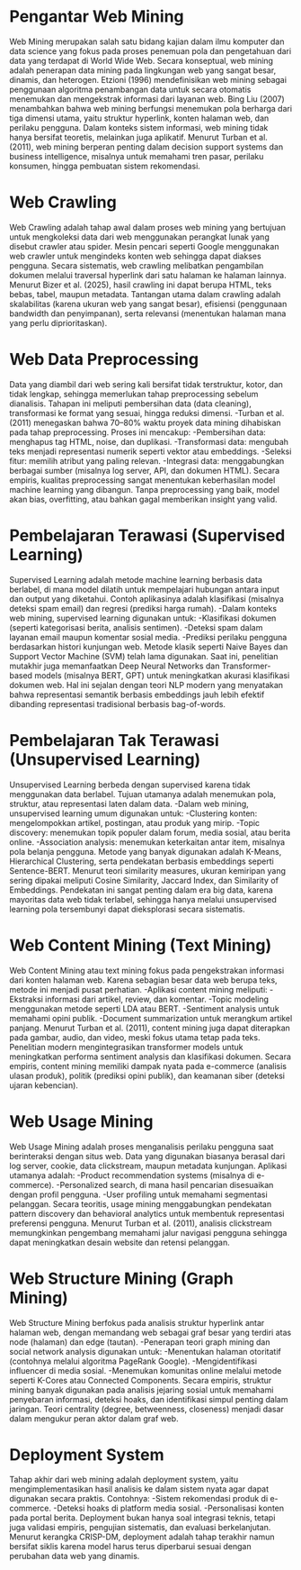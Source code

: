 # Pengantar Web Mining
Web Mining merupakan salah satu bidang kajian dalam ilmu komputer dan data science yang fokus pada proses penemuan pola dan pengetahuan dari data yang terdapat di World Wide Web. Secara konseptual, web mining adalah penerapan data mining pada lingkungan web yang sangat besar, dinamis, dan heterogen. Etzioni (1996) mendefinisikan web mining sebagai penggunaan algoritma penambangan data untuk secara otomatis menemukan dan mengekstrak informasi dari layanan web. Bing Liu (2007) menambahkan bahwa web mining berfungsi menemukan pola berharga dari tiga dimensi utama, yaitu struktur hyperlink, konten halaman web, dan perilaku pengguna.
Dalam konteks sistem informasi, web mining tidak hanya bersifat teoretis, melainkan juga aplikatif. Menurut Turban et al. (2011), web mining berperan penting dalam decision support systems dan business intelligence, misalnya untuk memahami tren pasar, perilaku konsumen, hingga pembuatan sistem rekomendasi. 

# Web Crawling
Web Crawling adalah tahap awal dalam proses web mining yang bertujuan untuk mengkoleksi data dari web  menggunakan perangkat lunak yang disebut crawler atau spider. Mesin pencari seperti Google menggunakan web crawler untuk mengindeks konten web sehingga dapat diakses pengguna.
Secara sistematis, web crawling melibatkan pengambilan dokumen melalui traversal hyperlink dari satu halaman ke halaman lainnya. Menurut Bizer et al. (2025), hasil crawling ini dapat berupa HTML, teks bebas, tabel, maupun metadata. Tantangan utama dalam crawling adalah skalabilitas (karena ukuran web yang sangat besar), efisiensi (penggunaan bandwidth dan penyimpanan), serta relevansi (menentukan halaman mana yang perlu diprioritaskan).

# Web Data Preprocessing
Data yang diambil dari web sering kali bersifat tidak terstruktur, kotor, dan tidak lengkap, sehingga memerlukan tahap preprocessing sebelum dianalisis. Tahapan ini meliputi pembersihan data (data cleaning), transformasi ke format yang sesuai, hingga reduksi dimensi.
-Turban et al. (2011) menegaskan bahwa 70–80% waktu proyek data mining dihabiskan pada tahap preprocessing. Proses ini mencakup:
-Pembersihan data: menghapus tag HTML, noise, dan duplikasi.
-Transformasi data: mengubah teks menjadi representasi numerik seperti vektor atau embeddings.
-Seleksi fitur: memilih atribut yang paling relevan.
-Integrasi data: menggabungkan berbagai sumber (misalnya log server, API, dan dokumen HTML).
Secara empiris, kualitas preprocessing sangat menentukan keberhasilan model machine learning yang dibangun. Tanpa preprocessing yang baik, model akan bias, overfitting, atau bahkan gagal memberikan insight yang valid.

# Pembelajaran Terawasi (Supervised Learning)
Supervised Learning adalah metode machine learning berbasis data berlabel, di mana model dilatih untuk mempelajari hubungan antara input dan output yang diketahui. Contoh aplikasinya adalah klasifikasi (misalnya deteksi spam email) dan regresi (prediksi harga rumah).
-Dalam konteks web mining, supervised learning digunakan untuk:
-Klasifikasi dokumen (seperti kategorisasi berita, analisis sentimen).
-Deteksi spam dalam layanan email maupun komentar sosial media.
-Prediksi perilaku pengguna berdasarkan histori kunjungan web.
Metode klasik seperti Naive Bayes dan Support Vector Machine (SVM) telah lama digunakan. Saat ini, penelitian mutakhir juga memanfaatkan Deep Neural Networks dan Transformer-based models (misalnya BERT, GPT) untuk meningkatkan akurasi klasifikasi dokumen web. Hal ini sejalan dengan teori NLP modern yang menyatakan bahwa representasi semantik berbasis embeddings jauh lebih efektif dibanding representasi tradisional berbasis bag-of-words.

# Pembelajaran Tak Terawasi (Unsupervised Learning)
Unsupervised Learning berbeda dengan supervised karena tidak menggunakan data berlabel. Tujuan utamanya adalah menemukan pola, struktur, atau representasi laten dalam data.
-Dalam web mining, unsupervised learning umum digunakan untuk:
-Clustering konten: mengelompokkan artikel, postingan, atau produk yang mirip.
-Topic discovery: menemukan topik populer dalam forum, media sosial, atau berita online.
-Association analysis: menemukan keterkaitan antar item, misalnya pola belanja pengguna.
Metode yang banyak digunakan adalah K-Means, Hierarchical Clustering, serta pendekatan berbasis embeddings seperti Sentence-BERT. Menurut teori similarity measures, ukuran kemiripan yang sering dipakai meliputi Cosine Similarity, Jaccard Index, dan Similarity of Embeddings.
Pendekatan ini sangat penting dalam era big data, karena mayoritas data web tidak terlabel, sehingga hanya melalui unsupervised learning pola tersembunyi dapat dieksplorasi secara sistematis.

# Web Content Mining (Text Mining)
Web Content Mining atau text mining fokus pada pengekstrakan informasi dari konten halaman web. Karena sebagian besar data web berupa teks, metode ini menjadi pusat perhatian.
-Aplikasi content mining meliputi:
-Ekstraksi informasi dari artikel, review, dan komentar.
-Topic modeling menggunakan metode seperti LDA atau BERT.
-Sentiment analysis untuk memahami opini publik.
-Document summarization untuk merangkum artikel panjang.
Menurut Turban et al. (2011), content mining juga dapat diterapkan pada gambar, audio, dan video, meski fokus utama tetap pada teks. Penelitian modern mengintegrasikan transformer models untuk meningkatkan performa sentiment analysis dan klasifikasi dokumen.
Secara empiris, content mining memiliki dampak nyata pada e-commerce (analisis ulasan produk), politik (prediksi opini publik), dan keamanan siber (deteksi ujaran kebencian).

# Web Usage Mining
Web Usage Mining adalah proses menganalisis perilaku pengguna saat berinteraksi dengan situs web. Data yang digunakan biasanya berasal dari log server, cookie, data clickstream, maupun metadata kunjungan.
Aplikasi utamanya adalah:
-Product recommendation systems (misalnya di e-commerce).
-Personalized search, di mana hasil pencarian disesuaikan dengan profil pengguna.
-User profiling untuk memahami segmentasi pelanggan.
Secara teoritis, usage mining menggabungkan pendekatan pattern discovery dan behavioral analytics untuk membentuk representasi preferensi pengguna. Menurut Turban et al. (2011), analisis clickstream memungkinkan pengembang memahami jalur navigasi pengguna sehingga dapat meningkatkan desain website dan retensi pelanggan.

# Web Structure Mining (Graph Mining)
Web Structure Mining berfokus pada analisis struktur hyperlink antar halaman web, dengan memandang web sebagai graf besar yang terdiri atas node (halaman) dan edge (tautan).
-Penerapan teori graph mining dan social network analysis digunakan untuk:
-Menentukan halaman otoritatif (contohnya melalui algoritma PageRank Google).
-Mengidentifikasi influencer di media sosial.
-Menemukan komunitas online melalui metode seperti K-Cores atau Connected Components.
Secara empiris, struktur mining banyak digunakan pada analisis jejaring sosial untuk memahami penyebaran informasi, deteksi hoaks, dan identifikasi simpul penting dalam jaringan. Teori centrality (degree, betweenness, closeness) menjadi dasar dalam mengukur peran aktor dalam graf web.

# Deployment System
Tahap akhir dari web mining adalah deployment system, yaitu mengimplementasikan hasil analisis ke dalam sistem nyata agar dapat digunakan secara praktis. Contohnya:
-Sistem rekomendasi produk di e-commerce.
-Deteksi hoaks di platform media sosial.
-Personalisasi konten pada portal berita.
Deployment bukan hanya soal integrasi teknis, tetapi juga validasi empiris, pengujian sistematis, dan evaluasi berkelanjutan. Menurut kerangka CRISP-DM, deployment adalah tahap terakhir namun bersifat siklis karena model harus terus diperbarui sesuai dengan perubahan data web yang dinamis.